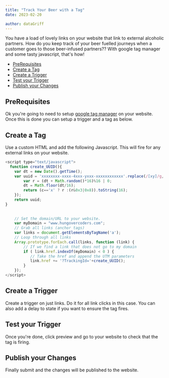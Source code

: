 ```yaml
---
title: "Track Your Beer with a Tag"
date: 2023-02-20

author: dataGriff
---
```


You have a load of lovely links on your website that link to external alcoholic partners. How do you keep track of your beer fuelled journeys when a customer goes to those beer-infused partners?? With google tag manager and some tasty javascript, that's how!


- [PreRequisites](#prerequisites)
- [Create a Tag](#create-a-tag)
- [Create a Trigger](#create-a-trigger)
- [Test your Trigger](#test-your-trigger)
- [Publish your Changes](#publish-your-changes)

## PreRequisites

Ok you're going to need to setup [google tag manager](https://support.google.com/tagmanager/answer/6103696?hl=en) on your website. Once this is done you can setup a trigger and a tag as below.

## Create a Tag

Use a custom HTML and add the following Javascript. This will fire for any external links on your website.

```javascript
<script type="text/javascript">
  function create_UUID(){
    var dt = new Date().getTime();
    var uuid = 'xxxxxxxx-xxxx-4xxx-yxxx-xxxxxxxxxxxx'.replace(/[xy]/g, function(c) {
        var r = (dt + Math.random()*16)%16 | 0;
        dt = Math.floor(dt/16);
        return (c=='x' ? r :(r&0x3|0x8)).toString(16);
    });
    return uuid;
}
  
  
    // Set the domain/URL to your website.
    var myDomain = "www.hungovercoders.com";
    // Grab all links (anchor tags)
    var links = document.getElementsByTagName('a');
    // Loop through all links
    Array.prototype.forEach.call(links, function (link) {
        // If we find a link that does not go to my domain
        if ( link.href.indexOf(myDomain) < 0 ) {
           // Take the href and append the UTM parameters
           link.href += '?TrackingId='+create_UUID();
        }
    });
</script>
```

## Create a Trigger

Create a trigger on just links. Do it for all link clicks in this case. You can also add a delay to state if you want to ensure the tag fires.

## Test your Trigger

Once you're done, click preview and go to your website to check that the tag is firing.

## Publish your Changes

Finally submit and the changes will be published to the website.
